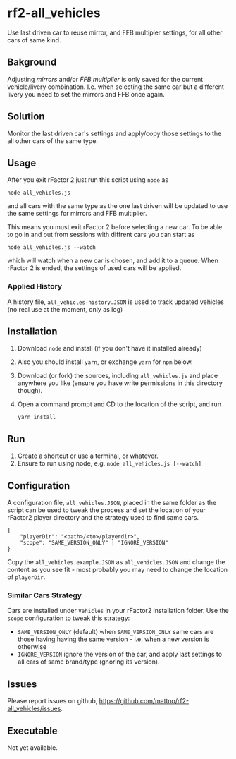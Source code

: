 # rf2-all_vehicles

Use last driven car to reuse mirror, and FFB multipler settings, for all other cars of same kind.

## Bakground

Adjusting _mirrors_ and/or _FFB multiplier_ is only saved for the current vehicle/livery combination. I.e. when selecting the same car but a different livery you need to set the mirrors and FFB once again.

## Solution

Monitor the last driven car's settings and apply/copy those settings to the all other cars of the same type.

## Usage

After you exit rFactor 2 just run this script using ```node```  as

```node all_vehicles.js```

and all cars with the same type as the one last driven will be updated to use the same settings for mirrors and FFB multiplier.

This means you must exit rFactor 2 before selecting a new car. To be able to go in and out from sessions with diffrent cars you can start as

```node all_vehicles.js --watch```

which will watch when a new car is chosen, and add it to a queue. When rFactor 2 is ended, the settings of used cars will be applied.

### Applied History

A history file, ```all_vehicles-history.JSON``` is used to track updated vehicles (no real use at the moment, only as log)

## Installation

1. Download ```node``` and install (if you don't have  it installed already)
2. Also you should install ```yarn```, or exchange ```yarn``` for ```npm``` below.
2. Download (or fork) the sources, including ```all_vehicles.js``` and place anywhere you like (ensure you have write permissions in this directory though).
3. Open a command prompt and CD to the location of the script, and run 

   ```yarn install```

## Run

1. Create a shortcut or use a terminal, or whatever.
2. Ensure to run using node, e.g. ```node all_vehicles.js [--watch]```

## Configuration

A configuration file, ```all_vehicles.JSON```, placed in the same folder as the script can be used to tweak the process and set the location of your rFactor2 player directory and the strategy used to find same cars. 

```
{
    "playerDir": "<path>/<to>/playerdir>",
    "scope": "SAME_VERSION_ONLY" | "IGNORE_VERSION"
}
```

Copy the ```all_vehicles.example.JSON``` as ```all_vehicles.JSON``` and change the content as you see fit - most probably you may need to change the location of ```playerDir```. 

### Similar Cars Strategy

Cars are installed under ```Vehicles``` in your rFactor2 installation folder. Use the ```scope``` configuration to tweak this strategy:

* ```SAME_VERSION_ONLY``` (default) 
  when ```SAME_VERSION_ONLY``` same cars are those having having the same version - i.e. when a new version is
  otherwise
* ```IGNORE_VERSION``` ignore the version of the car, and apply last settings to all cars of same brand/type (gnoring its version). 

## Issues 

Please report issues on github, https://github.com/mattno/rf2-all_vehicles/issues.

## Executable 

Not yet available.


